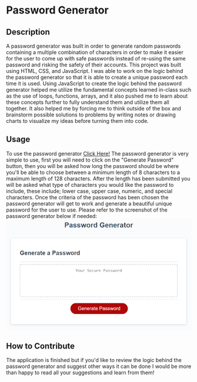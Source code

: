 # Password Generator

## Description

A password generator was built in order to generate random passwords containing a multiple combination of characters in order to make it easier for the user to
come up with safe passwords instead of re-using the same password and risking the safety of their accounts.
This project was built using HTML, CSS, and JavaScript. I was able to work on the logic behind the password generator so that it is able to create a unique password
each time it is used. Using JavaScript to create the logic behind the password generator helped me utilize the fundamental concepts learned in-class such as the use of loops, functions, arrays, and it also pushed me to learn about these concepts further to fully understand them and utilize them all together. It also helped me by forcing me to think outside of the box and brainstorm possible solutions to problems by writing notes or drawing charts to visualize my ideas before turning them into code.

## Usage

To use the password generator [Click Here!](https://renfunny.github.io/password-generator/) The password generator is very simple to use, first you will need to click on the "Generate Password" button, then you will be asked how long the password should be where you'll be able to choose between a minimum length of 8 characters to a maximum length of 128 characters. After the length has been submitted you will be asked what type of characters you would like the password to include, these include; lower case, upper case, numeric, and special characters. Once the criteria of the password has been chosen the password generator will get to work and generate a beautiful unique password for the user to use.
Please refer to the screenshot of the password generator below if needed:
![Screenshot of Password Generator application](./Assets/images/03-javascript-homework-demo.png)

## How to Contribute

The application is finished but if you'd like to review the logic behind the password generator and suggest other ways it can be done I would be more than happy to read all your suggestions and learn from them!
